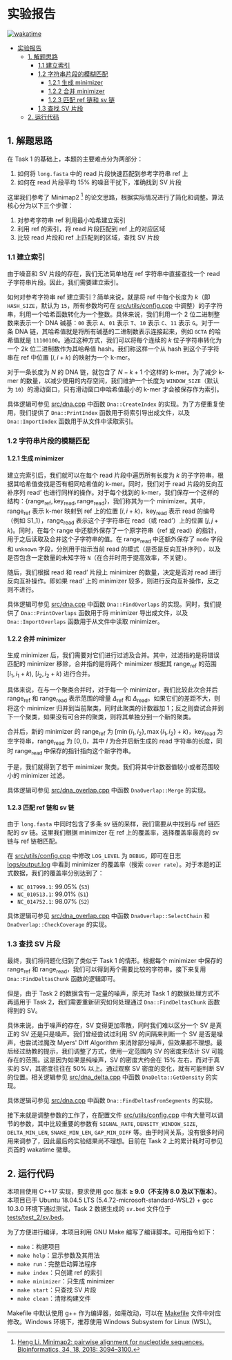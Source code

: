 # 实验报告

[![wakatime](https://wakatime.com/badge/github/hakula139/dna-error-detection.svg)](https://wakatime.com/badge/github/hakula139/dna-error-detection)

- [实验报告](#实验报告)
  - [1. 解题思路](#1-解题思路)
    - [1.1 建立索引](#11-建立索引)
    - [1.2 字符串片段的模糊匹配](#12-字符串片段的模糊匹配)
      - [1.2.1 生成 minimizer](#121-生成-minimizer)
      - [1.2.2 合并 minimizer](#122-合并-minimizer)
      - [1.2.3 匹配 ref 链和 sv 链](#123-匹配-ref-链和-sv-链)
    - [1.3 查找 SV 片段](#13-查找-sv-片段)
  - [2. 运行代码](#2-运行代码)

## 1. 解题思路

在 Task 1 的基础上，本题的主要难点分为两部分：

1. 如何将 `long.fasta` 中的 $\textrm{read}$ 片段快速匹配到参考字符串 $\textrm{ref}$ 上
2. 如何在 $\textrm{read}$ 片段平均 $15\%$ 的噪音干扰下，准确找到 SV 片段

这里我们参考了 Minimap2 [^1] 的论文思路，根据实际情况进行了简化和调整。算法核心分为以下三个步骤：

1. 对参考字符串 $\textrm{ref}$ 利用最小哈希建立索引
2. 利用 $\textrm{ref}$ 的索引，将 $\textrm{read}$ 片段匹配到 $\textrm{ref}$ 上的对应区域
3. 比较 $\textrm{read}$ 片段和 $\textrm{ref}$ 上匹配到的区域，查找 SV 片段

### 1.1 建立索引

由于噪音和 SV 片段的存在，我们无法简单地在 $\textrm{ref}$ 字符串中直接查找一个 $\textrm{read}$ 子字符串片段。因此，我们需要建立索引。

如何对参考字符串 $\textrm{ref}$ 建立索引？简单来说，就是将 $\textrm{ref}$ 中每个长度为 $k$（即 `HASH_SIZE`，默认为 `15`，所有参数均可在 [src/utils/config.cpp](../src/utils/config.cpp) 中调整）的子字符串，利用一个哈希函数转化为一个整数。具体来说，我们利用一个 2 位二进制整数来表示一个 DNA 碱基：`00` 表示 `A`、`01` 表示 `T`、`10` 表示 `C`、`11` 表示 `G`。对于一条 DNA 链，其哈希值就是将所有碱基的二进制数表示连接起来，例如 `GCTA` 的哈希值就是 `11100100`。通过这种方式，我们可以将每个连续的 $k$ 位子字符串转化为一个 $2k$ 位二进制数作为其哈希值 $\textrm{hash}$。我们称这样一个从 $\textrm{hash}$ 到这个子字符串在 $\textrm{ref}$ 中位置 $[i, i+k)$ 的映射为一个 $\textrm{k-mer}$。

对于一条长度为 $N$ 的 DNA 链，就包含了 $N-k+1$ 个这样的 $\textrm{k-mer}$。为了减少 $\textrm{k-mer}$ 的数量，以减少使用的内存空间，我们维护一个长度为 `WINDOW_SIZE`（默认为 `10`）的滑动窗口，只有滑动窗口中哈希值最小的 $\textrm{k-mer}$ 才会被保存作为索引。

具体逻辑可参见 [src/dna.cpp](../src/dna.cpp) 中函数 `Dna::CreateIndex` 的实现。为了方便重复使用，我们提供了 `Dna::PrintIndex` 函数用于将索引导出成文件，以及 `Dna::ImportIndex` 函数用于从文件中读取索引。

### 1.2 字符串片段的模糊匹配

#### 1.2.1 生成 minimizer

建立完索引后，我们就可以在每个 $\textrm{read}$ 片段中遍历所有长度为 $k$ 的子字符串，根据其哈希值查找是否有相同哈希值的 $\textrm{k-mer}$。同时，我们对于 $\textrm{read}$ 片段的反向互补序列 $\textrm{read'}$ 也进行同样的操作。对于每个找到的 $\textrm{k-mer}$，我们保存一个这样的结构：$\{ \textrm{range}_\textrm{ref},\,\textrm{key}_\textrm{read},\,\textrm{range}_\textrm{read} \}$，我们称其为一个 $\textrm{minimizer}$。其中，$\textrm{range}_\textrm{ref}$ 表示 $\textrm{k-mer}$ 映射到 $\textrm{ref}$ 上的位置 $[i, i+k)$，$\textrm{key}_\textrm{read}$ 表示 $\textrm{read}$ 的编号（例如 $\textrm{S1_1}$），$\textrm{range}_\textrm{read}$ 表示这个子字符串在 $\textrm{read}$（或 $\textrm{read'}$）上的位置 $[j, j+k)$。同时，在每个 $\textrm{range}$ 中还额外保存了一个原字符串（$\textrm{ref}$ 或 $\textrm{read}$）的指针，用于之后读取及合并这个子字符串的值。在 $\textrm{range}_\textrm{read}$ 中还额外保存了 `mode` 字段和 `unknown` 字段，分别用于指示当前 $\textrm{read}$ 的模式（是否是反向互补序列），以及是否包含一定数量的未知字符 `N`（在合并时用于提高效率，不关键）。

随后，我们根据 $\textrm{read}$ 和 $\textrm{read'}$ 片段上 $\textrm{minimizer}$ 的数量，决定是否对 $\textrm{read}$ 进行反向互补操作。即如果 $\textrm{read'}$ 上的 $\textrm{minimizer}$ 较多，则进行反向互补操作，反之则不进行。

具体逻辑可参见 [src/dna.cpp](../src/dna.cpp) 中函数 `Dna::FindOverlaps` 的实现。同时，我们提供了 `Dna::PrintOverlaps` 函数用于将 $\textrm{minimizer}$ 导出成文件，以及 `Dna::ImportOverlaps` 函数用于从文件中读取 $\textrm{minimizer}$。

#### 1.2.2 合并 minimizer

生成 $\textrm{minimizer}$ 后，我们需要对它们进行过滤及合并。其中，过滤指的是将错误匹配的 $\textrm{minimizer}$ 移除，合并指的是将两个 $\textrm{minimizer}$ 根据其 $\textrm{range}_\textrm{ref}$ 的范围 $[i_1, i_1+k)$, $[i_2, i_2+k)$ 进行合并。

具体来说，在与一个聚类合并时，对于每一个 $\textrm{minimizer}$，我们比较此次合并后 $\textrm{range}_\textrm{ref}$ 和 $\textrm{range}_\textrm{read}$ 表示范围的增量 $\Delta_\textrm{ref}$ 和 $\Delta_\textrm{read}$。如果它们的差距不大，则将这个 $\textrm{minimizer}$ 归并到当前聚类，同时此聚类的计数器加 1；反之则尝试合并到下一个聚类，如果没有可合并的聚类，则将其单独分到一个新的聚类。

合并后，新的 $\textrm{minimizer}$ 的 $\textrm{range}_\textrm{ref}$ 为 $[\min\{i_1, i_2\}, \max\{i_1, i_2\} + k)$，$\textrm{key}_\textrm{read}$ 为空字符串，$\textrm{range}_\textrm{read}$ 为 $[0, l)$，其中 $l$ 为合并后新生成的 $\textrm{read}$ 字符串的长度，同时 $\textrm{range}_\textrm{read}$ 中保存的指针指向这个新字符串。

于是，我们就得到了若干 $\textrm{minimizer}$ 聚类。我们将其中计数器值较小或者范围较小的 $\textrm{minimizer}$ 过滤。

具体逻辑可参见 [src/dna_overlap.cpp](../src/dna_overlap.cpp) 中函数 `DnaOverlap::Merge` 的实现。

#### 1.2.3 匹配 ref 链和 sv 链

由于 `long.fasta` 中同时包含了多条 $\textrm{sv}$ 链的采样，我们需要从中找到与 $\textrm{ref}$ 链匹配的 $\textrm{sv}$ 链。这里我们根据 $\textrm{minimizer}$ 在 $\textrm{ref}$ 上的覆盖率，选择覆盖率最高的 $\textrm{sv}$ 链与 $\textrm{ref}$ 链相匹配。

在 [src/utils/config.cpp](../src/utils/config.cpp) 中修改 `LOG_LEVEL` 为 `DEBUG`，即可在日志 [logs/output.log](../logs/output.log) 中看到 $\textrm{minimizer}$ 的覆盖率（搜索 `cover rate`）。对于本题的正式数据，我们的覆盖率分别达到了：

- `NC_017999.1`: $99.05\%$ (`S3`)
- `NC_010513.1`: $99.01\%$ (`S1`)
- `NC_014752.1`: $98.07\%$ (`S2`)

具体逻辑可参见 [src/dna_overlap.cpp](../src/dna_overlap.cpp) 中函数 `DnaOverlap::SelectChain` 和 `DnaOverlap::CheckCoverage` 的实现。

### 1.3 查找 SV 片段

最终，我们将问题化归到了类似于 Task 1 的情形。根据每个 $\textrm{minimizer}$ 中保存的 $\textrm{range}_\textrm{ref}$ 和 $\textrm{range}_\textrm{read}$，我们可以得到两个需要比较的字符串。接下来复用 `Dna::FindDeltasChunk` 函数的逻辑即可。

但是，由于 Task 2 的数据含有一定量的噪声，原先对 Task 1 的数据处理方式不再适用于 Task 2，我们需要重新研究如何处理通过 `Dna::FindDeltasChunk` 函数得到的 SV。

具体来说，由于噪声的存在，SV 变得更加零散，同时我们难以区分一个 SV 是真正的 SV 还是只是噪声。我们曾经尝试过利用 SV 的间隔来判断一个 SV 是否是噪声，也尝试过魔改 Myers' Diff Algorithm 来消除部分噪声，但效果都不理想。最后经过助教的提示，我们调整了方式，使用一定范围内 SV 的密度来估计 SV 可能存在的范围。这是因为如果是纯噪声，SV 的密度大约会在 $15\%$ 左右，而对于真实的 SV，其密度往往在 $50\%$ 以上。通过观察 SV 密度的变化，就有可能判断 SV 的位置。相关逻辑参见 [src/dna_delta.cpp](../src/dna_delta.cpp) 中函数 `DnaDelta::GetDensity` 的实现。

具体逻辑可参见 [src/dna.cpp](../src/dna.cpp) 中函数 `Dna::FindDeltasFromSegments` 的实现。

接下来就是调整参数的工作了，在配置文件 [src/utils/config.cpp](../src/utils/config.cpp) 中有大量可以调节的参数，其中比较重要的参数有 `SIGNAL_RATE`, `DENSITY_WINDOW_SIZE`, `DELTA_MIN_LEN`, `SNAKE_MIN_LEN`, `GAP_MIN_DIFF` 等。由于时间关系，没有很多时间用来调参了，因此最后的实验结果尚不理想。目前在 Task 2 上的累计耗时可参见页首的 wakatime 徽章。

## 2. 运行代码

本项目使用 C++17 实现，要求使用 gcc 版本 **≥ 9.0（不支持 8.0 及以下版本）**。本项目已于 Ubuntu 18.04.5 LTS (5.4.72-microsoft-standard-WSL2) + gcc 10.3.0 环境下通过测试，Task 2 数据生成的 `sv.bed` 文件位于 [tests/test_2/sv.bed](../tests/test_2/sv.bed)。

为了方便进行编译，本项目利用 GNU Make 编写了编译脚本。可用指令如下：

- `make`：构建项目
- `make help`：显示参数及其用法
- `make run`：完整启动算法程序
- `make index`：只创建 $\textrm{ref}$ 的索引
- `make minimizer`：只生成 $\textrm{minimizer}$
- `make start`：只查找 SV 片段
- `make clean`：清除构建文件

Makefile 中默认使用 g++ 作为编译器，如需改动，可以在 [Makefile](../Makefile) 文件中对应修改。Windows 环境下，推荐使用 Windows Subsystem for Linux (WSL)。

[^1]: [Heng Li. Minimap2: pairwise alignment for nucleotide sequences. Bioinformatics, 34, 18, 2018: 3094–3100.](https://doi.org/10.1093/bioinformatics/bty191)
